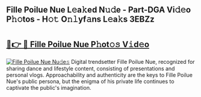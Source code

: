 ## Fille Poilue Nue L𝚎a𝚔ed N𝚞𝚍e - Part-DGA Vi𝚍𝚎o P𝚑𝚘tos - H𝚘𝚝 O𝚗𝚕yf𝚊ns L𝚎a𝚔s 3EBZz

# <h2><a href="http://kf1165b.oniu.top/?m=Fille+Poilue+Nue">🔗👉 🔴 Fille Poilue Nue P𝚑ot𝚘𝚜 V𝚒d𝚎o</a></h2>

[![Fille Poilue Nue Nu𝚍e𝚜](https://i.imgur.com/0qMVB7G.gif)](http://kf1165b.oniu.top/?m=Fille+Poilue+Nue)
Digital trendsetter Fille Poilue Nue, recognized for sharing dance and lifestyle content, consisting of presentations and personal vlogs. Approachability and authenticity are the keys to Fille Poilue Nue's public persona, but the enigma of his private life continues to captivate the public's imagination.  
